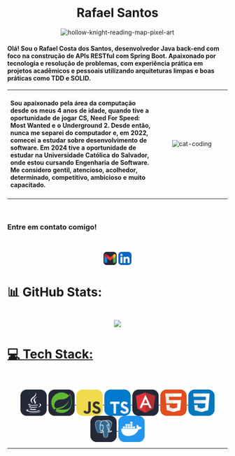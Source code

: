 
<h1 align="center"> Rafael Santos </h1>

<div align="center">
    
  ![hollow-knight-reading-map-pixel-art](https://github.com/user-attachments/assets/ce593ded-b161-41de-8663-3d122fcfe013)

</div>

<h4 align="left">
  Olá! Sou o Rafael Costa dos Santos, desenvolvedor Java back-end com foco na construção de APIs RESTful com Spring Boot. Apaixonado por tecnologia e resolução de problemas, com experiência prática em projetos acadêmicos e pessoais utilizando arquiteturas limpas e boas práticas como TDD e SOLID.
</h4>

<table>
  <tr>
    <td valign="top">
      <h4>
          Sou apaixonado pela área da computação desde os meus 4 anos de idade, 
      quando tive a oportunidade de jogar CS, Need For Speed: Most Wanted e o Underground 2. 
      Desde então, nunca me separei do computador e, em 2022, comecei a estudar sobre desenvolvimento de software. 
      Em 2024 tive a oportunidade de estudar na Universidade Católica do Salvador, onde estou cursando Engenharia de Software.
      Me considero gentil, atencioso, acolhedor, determinado, competitivo, ambicioso e muito capacitado.
      </h4>
    </td>
    <td width="150" align="center">
      <img height="200" width="150" alt="cat-coding" src="https://media.tenor.com/ogsH7Ailje8AAAAM/cat-funny-cat.gif">
    </td>
  </tr>
</table>

  
<br>

### Entre em contato comigo!
<div align="center" height="50"><br>
    
<a href="mailto:raafael.cs@gmail.com"><img src="https://github.com/tandpfun/skill-icons/raw/main/icons/Gmail-Dark.svg" alt="E-mail" height="30" width="30"></a>
<a href="https://www.linkedin.com/in/devrafael-santos"><img src="https://github.com/tandpfun/skill-icons/raw/main/icons/LinkedIn.svg" alt="LinkedIn" height="30" width="30"></a>
</div>



# 📊 GitHub Stats:
<div align="center"><br>
  <a href="https://github.com/devrafael-santos">
  <img height="180em" src="https://github-readme-stats.vercel.app/api/top-langs/?username=devrafael-santos&show_icons=false&theme=dracula&include_all_commits=true&count_private=true&layout=compact"/>
    
</div>

  # 💻 Tech Stack:
  <div style="display: inline_block" align="center"><br><br>
  <img align="center" alt="Rafa-Java" height="60" width="60" src="https://github.com/tandpfun/skill-icons/blob/main/icons/Java-Dark.svg">
  <img align="center" alt="Rafa-Spring" height="60" width="60" src="https://github.com/tandpfun/skill-icons/blob/main/icons/Spring-Dark.svg">
  <img align="center" alt="Rafa-Js" height="60" width="60" src="https://github.com/tandpfun/skill-icons/blob/main/icons/JavaScript.svg">
  <img align="center" alt="Rafa-Ts" height="60" width="60" src="https://github.com/tandpfun/skill-icons/blob/main/icons/TypeScript.svg">
  <img align="center" alt="Rafa-Angular" height="60" width="60" src="https://github.com/tandpfun/skill-icons/blob/main/icons/Angular-Dark.svg">
  <img align="center" alt="Rafa-HTML" height="60" width="60" src="https://github.com/tandpfun/skill-icons/blob/main/icons/HTML.svg">
  <img align="center" alt="Rafa-CSS" height="60" width="60" src="https://github.com/tandpfun/skill-icons/blob/main/icons/CSS.svg">
  <img align="center" alt="Rafa-postgres" height="60" width="60" src="https://github.com/tandpfun/skill-icons/raw/main/icons/PostgreSQL-Dark.svg"> 
  <img align="center" alt="Rafa-docker" height="60" width="60" src="https://github.com/tandpfun/skill-icons/raw/main/icons/Docker.svg">
  </div>


---
